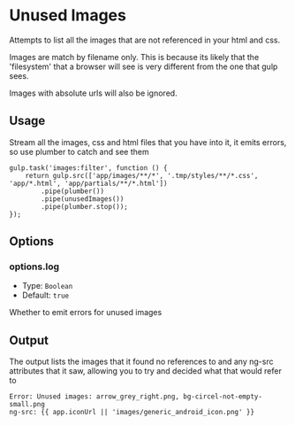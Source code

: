 # Unused Images

Attempts to list all the images that are not referenced in your html and css.

Images are match by filename only. This is because its likely that the 'filesystem' that a browser will see is very
different from the one that gulp sees.

Images with absolute urls will also be ignored.

## Usage

Stream all the images, css and html files that you have into it, it emits errors, so use plumber to catch and see them

	gulp.task('images:filter', function () {
	    return gulp.src(['app/images/**/*', '.tmp/styles/**/*.css', 'app/*.html', 'app/partials/**/*.html'])
	        .pipe(plumber())
	        .pipe(unusedImages())
	        .pipe(plumber.stop());
	});
	
## Options

### options.log

* Type: `Boolean`
* Default: `true`

Whether to emit errors for unused images
	
## Output

The output lists the images that it found no references to and any ng-src attributes that it saw, allowing you to try and decided what that would refer to

    Error: Unused images: arrow_grey_right.png, bg-circel-not-empty-small.png
    ng-src: {{ app.iconUrl || 'images/generic_android_icon.png' }}
